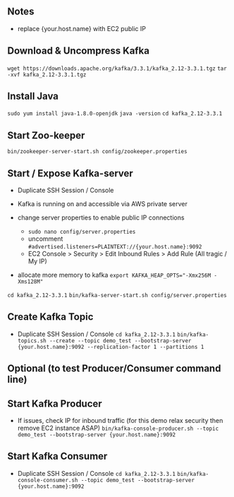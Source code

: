 ## Notes
- replace {your.host.name} with EC2 public IP


## Download & Uncompress Kafka
`wget https://downloads.apache.org/kafka/3.3.1/kafka_2.12-3.3.1.tgz`
`tar -xvf kafka_2.12-3.3.1.tgz`


## Install Java
`sudo yum install java-1.8.0-openjdk`
`java -version`
`cd kafka_2.12-3.3.1`


## Start Zoo-keeper
`bin/zookeeper-server-start.sh config/zookeeper.properties`


## Start / Expose Kafka-server
- Duplicate SSH Session / Console
- Kafka is running on and accessible via AWS private server
- change server properties to enable public IP connections
    - `sudo nano config/server.properties`
    - uncomment `#advertised.listeners=PLAINTEXT://{your.host.name}:9092`
    - EC2 Console > Security > Edit Inbound Rules > Add Rule (All tragic / My IP)

- allocate more memory to kafka
`export KAFKA_HEAP_OPTS="-Xmx256M -Xms128M"`

`cd kafka_2.12-3.3.1`
`bin/kafka-server-start.sh config/server.properties`


## Create Kafka Topic
- Duplicate SSH Session / Console
`cd kafka_2.12-3.3.1`
`bin/kafka-topics.sh --create --topic demo_test --bootstrap-server {your.host.name}:9092 --replication-factor 1 --partitions 1`


## Optional (to test Producer/Consumer command line)
## Start Kafka Producer
- If issues, check IP for inbound traffic (for this demo relax security then remove EC2 instance ASAP)
`bin/kafka-console-producer.sh --topic demo_test --bootstrap-server {your.host.name}:9092`

## Start Kafka Consumer
- Duplicate SSH Session / Console
`cd kafka_2.12-3.3.1`
`bin/kafka-console-consumer.sh --topic demo_test --bootstrap-server {your.host.name}:9092`
